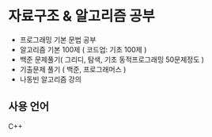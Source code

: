 # 자료구조 & 알고리즘 공부

+ 프로그래밍 기본 문법 공부
+ 알고리즘 기본 100제 ( 코드업: 기초 100제 )
+ 백준 문제풀기( 그리디, 탐색, 기초 동적프로그래밍 50문제정도 )
+ 기출문제 풀기 ( 백준, 프로그래머스 )
+ 나동빈 알고리즘 강의 

## 사용 언어
C++

